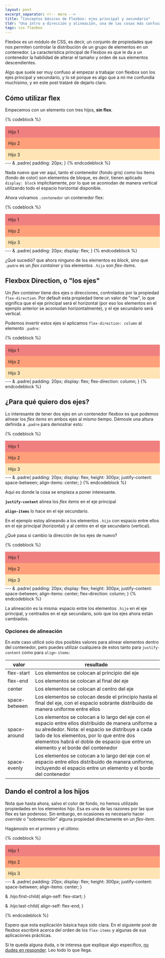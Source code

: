 ```yaml
---
layout: post
excerpt_separator: <!-- more -->
title: "Conceptos básicos de Flexbox: ejes principal y secundario"
tldr: "Una intro a dirección y alineación, una de las cosas más confusas al iniciar con Flexbox"
tags: css flexbox
---
```


Flexbox es un módulo de CSS, es decir, un conjunto de propiedades que nos permiten controlar la distribución de un grupo de elementos en un contenedor. La característica principal de Flexbox es que le da a un contenedor la habilidad de alterar el tamaño y orden de sus elementos descendientes.

Algo que suele ser muy confuso al empezar a trabajar con flexbox son los ejes principal y secundario, y lo sé porque es algo que a mi me confundía muchísimo, y en este post trataré de dejarlo claro.

## Cómo utilizar flex

Empecemos con un elemento con tres hijos, **sin flex**.

{% codeblock %}
<div class="padre">
    <div class="hijo" style="background: lightcoral;">Hijo 1</div>
    <div class="hijo" style="background: lightsalmon;">Hijo 2</div>
    <div class="hijo" style="background: moccasin">Hijo 3</div>
</div>
---
& .padre{
    padding: 20px;
}
{% endcodeblock %}

Nada nuevo que ver aquí, tanto el contenedor (fondo gris) como los items (fondo de color) son elementos de bloque, es decir, tienen aplicado ```display: block``` implicitamente, por lo que se acomodan de manera vertical utilizando todo el espacio horizontal disponible.

Ahora volvamos ```.contenedor``` un contenedor flex:

{% codeblock %}
<div class="padre">
    <div class="hijo" style="background: lightcoral;">Hijo 1</div>
    <div class="hijo" style="background: lightsalmon;">Hijo 2</div>
    <div class="hijo" style="background: moccasin">Hijo 3</div>
</div>
---
& .padre{
    padding: 20px;
    display: flex;
}
{% endcodeblock %}

¿Qué sucedió? que ahora ninguno de los elementos es *block*, sino que ```.padre``` es un *flex container* y los elementos ```.hijo``` son *flex-items*.

## Flexbox Direction, o "los ejes"

Un *flex container* tiene dos ejes o direcciones, controlados por la propiedad ```flex-direction```. Por default esta propiedad tiene un valor de "row", lo que significa que el eje principal será el horizontal (por eso los elementos en el ejemplo anterior se acomodan horizontalmente), y el eje secundario será vertical.

Podemos invertir estos ejes si aplicamos ```flex-direction: column``` al elemento ```.padre```:

{% codeblock %}
<div class="padre">
    <div class="hijo" style="background: lightcoral;">Hijo 1</div>
    <div class="hijo" style="background: lightsalmon;">Hijo 2</div>
    <div class="hijo" style="background: moccasin">Hijo 3</div>
</div>
---
& .padre{
    padding: 20px;
    display: flex;
    flex-direction: column;
}
{% endcodeblock %}

## ¿Para qué quiero dos ejes?

Lo interesante de tener dos ejes en un contenedor flexbox es que podemos alinear los *flex items* en ambos ejes al mismo tiempo. Démosle una altura definida a ```.padre``` para demostrar esto:

{% codeblock %}
<div class="padre">
    <div class="hijo" style="background: lightcoral;">Hijo 1</div>
    <div class="hijo" style="background: lightsalmon;">Hijo 2</div>
    <div class="hijo" style="background: moccasin">Hijo 3</div>
</div>
---
& .padre{
    padding: 20px;
    display: flex;
    height: 300px;
    justify-content: space-between;
    align-items: center;
}
{% endcodeblock %}

Aquí es donde la cosa se empieza a poner interesante.

**```justify-content```** alinea los *flex items* en el eje principal

**```align-items```** lo hace en el eje secundario.

En el ejemplo estoy alineando a los elementos ```.hijo``` con espacio entre ellos en el eje principal (horizontal) y al centro en el eje secundario (vertical).

¿Qué pasa si cambio la dirección de los ejes de nuevo?

{% codeblock %}
<div class="padre">
    <div class="hijo" style="background: lightcoral;">Hijo 1</div>
    <div class="hijo" style="background: lightsalmon;">Hijo 2</div>
    <div class="hijo" style="background: moccasin">Hijo 3</div>
</div>
---
& .padre{
    padding: 20px;
    display: flex;
    height: 300px;
    justify-content: space-between;
    align-items: center;
    flex-direction: column;
}
{% endcodeblock %}

La alineación es la misma: espacio entre los elementos ```.hijo``` en el eje principal, y centrados en el eje secundario, solo que los ejes ahora están cambiados.

### Opciones de alineación

En este caso utilicé solo dos posibles valores para alinear elementos dentro del contenedor, pero puedes utilizar cualquiera de estos tanto para ```justify-content``` como para ```align-items```:

| valor | resultado |
|---|---|
| flex-start | Los elementos se colocan al principio del eje |
| flex-end | Los elementos se colocan al final del eje |
| center | Los elementos se colocan al centro del eje |
| space-between | Los elementos se colocan desde el principio hasta el final del eje, con el espacio sobrante distribuído de manera uniforme entre ellos |
| space-around | Los elementos se colocan a lo largo del eje con el espacio entre ellos distribuido de manera uniforme a su alrededor. Nota: el espacio se distribuye a cada lado de los elementos, por lo que entre dos elementos habrá el doble de espacio que entre un elemento y el borde del contenedor |
| space-evenly | Los elementos se colocan a lo largo del eje con el espacio entre ellos distribuído de manera uniforme, incluyendo el espacio entre un elemento y el borde del contenedor |

## Dando el control a los hijos

Nota que hasta ahora, salvo el color de fondo, no hemos utilizado propiedades en los elementos hijo. Esa es una de las razones por las que flex es tan poderoso. Sin embargo, en ocasiones es necesario hacer *override* o "sobreescribir" alguna propiedad directamente en un *flex-item*.

Hagámoslo en el primero y el último:

{% codeblock %}
<div class="padre">
    <div class="hijo" style="background: lightcoral;">Hijo 1</div>
    <div class="hijo" style="background: lightsalmon;">Hijo 2</div>
    <div class="hijo" style="background: moccasin">Hijo 3</div>
</div>
---
& .padre{
    padding: 20px;
    display: flex;
    height: 300px;
    justify-content: space-between;
    align-items: center;
}

& .hijo:first-child{
    align-self: flex-start;
}

& .hijo:last-child{
    align-self: flex-end;
}

{% endcodeblock %}

Espero que esta explicación básica haya sido clara. En el siguiente post de flexbox escribiré acerca del orden de los ```flex-items``` y algunas de sus aplicaciones prácticas.

Si te queda alguna duda, o te interesa que explique algo específico, <a href="#respond">no dudes en responder</a>. Leo todo lo que llega.

<style>
    .padre{
        background: var(--bg4);
    }
    .hijo{
        padding: 10px;
    }
    @media (prefers-color-scheme: dark){
        .hijo{
            color: var(--bg4);
        }
    }
</style>